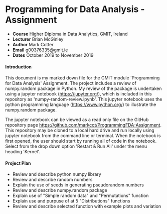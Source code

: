 # Programming for Data Analysis - Assignment
- **Course** Higher Diploma in Data Analytics, GMIT, Ireland
- **Lecturer** Brian McGinley
- **Author** Mark Cotter
- **Email** g00376335@gmit.ie
- **Dates** October 2019 to November 2019

#### Introduction
This document is my marked down file for the GMIT module 'Programming for Data Analysis' Assignment. The project includes a review of numpy.random package in Python. My review of the package is undertaken using a jupyter notebook (https://jupyter.org/), which is included in this repository as 'numpy-random-review.ipynb'. This jupyter notebook uses the python programming language (https://www.python.org/) to illustrate the numpy.random package.

The jupyter notebook can be viewed as a read only file on the GitHub repository page https://github.com/markcot/ProgrammingFDA-Assignment. This repository may be cloned to a local hard drive and run locally using jupyter notebook from the command line or terminal. When the notebook is first opened, the user should start by running all of code in the notebook. Select from the drop down option 'Restart & Run All' under the menu heading 'Kernel'.

#### Project Plan

- Review and describe python numpy library
- Review and describe random numbers
- Explain the use of seeds in generating pseudorandom numbers
- Review and describe numpy.random package
- Explain use of "Simple random data" and "Permutations" function
- Explain use and purpuse of at 5 "Distributions" functions
- Review and describe selected function with example plots and variation
